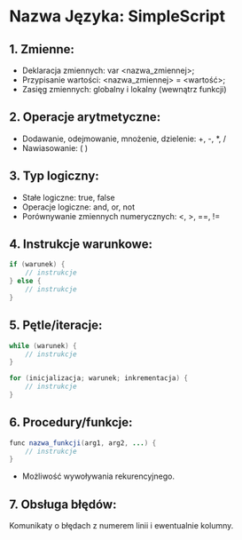 # Nazwa Języka: SimpleScript
## 1. Zmienne:

- Deklaracja zmiennych: var <nazwa_zmiennej>;
- Przypisanie wartości: <nazwa_zmiennej> = <wartość>;
- Zasięg zmiennych: globalny i lokalny (wewnątrz funkcji)

## 2. Operacje arytmetyczne:

- Dodawanie, odejmowanie, mnożenie, dzielenie: +, -, *, /
- Nawiasowanie: ( )

## 3. Typ logiczny:

- Stałe logiczne: true, false
- Operacje logiczne: and, or, not
- Porównywanie zmiennych numerycznych: <, >, ==, !=

## 4. Instrukcje warunkowe:

```java
if (warunek) {
    // instrukcje
} else {
    // instrukcje
}
```
## 5. Pętle/iteracje:

```java
while (warunek) {
    // instrukcje
}

for (inicjalizacja; warunek; inkrementacja) {
    // instrukcje
}
```
## 6. Procedury/funkcje:

```java
func nazwa_funkcji(arg1, arg2, ...) {
    // instrukcje
}
```
- Możliwość wywoływania rekurencyjnego.

## 7. Obsługa błędów:

Komunikaty o błędach z numerem linii i ewentualnie kolumny.